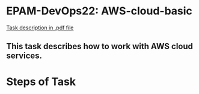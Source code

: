 # EPAM-DevOps22: AWS-cloud-basic

[Task description in .pdf file](/Task&20AWS.pdf)

## This task describes how to work with AWS cloud services.

# Steps of Task
